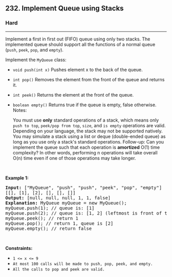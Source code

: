 <h2>232. Implement Queue using Stacks</h2><h3>Hard</h3><hr><div><p>Implement a first in first out (FIFO) queue using only two stacks. The implemented queue should support all the functions of a normal queue (<code>push</code>, <code>peek</code>, <code>pop</code>, and <code>empty</code>).

Implement the <code>MyQueue</code> class:

- <code>void push(int x)</code> Pushes element x to the back of the queue.
- <code>int pop()</code> Removes the element from the front of the queue and returns it.
- <code>int peek()</code> Returns the element at the front of the queue.
- <code>boolean empty()</code> Returns true if the queue is empty, false otherwise.
Notes:

  You must use <b>only</b> standard operations of a stack, which means only <code>push to top</code>, <code>peek/pop from top</code>, <code>size</code>, and <code>is empty</code> operations are valid.
Depending on your language, the stack may not be supported natively. You may simulate a stack using a list or deque (double-ended queue) as long as you use only a stack's standard operations.
  Follow-up: Can you implement the queue such that each operation is <b>amortized</b> O(1) time complexity? In other words, performing n operations will take overall O(n) time even if one of those operations may take longer.</p>
<p>&nbsp;</p>
<p><strong>Example 1:</strong></p>
<pre><strong>Input:</strong> ["MyQueue", "push", "push", "peek", "pop", "empty"]
[[], [1], [2], [], [], []]
<strong>Output:</strong> [null, null, null, 1, 1, false]
<strong>Explanation:</strong> MyQueue myQueue = new MyQueue();
myQueue.push(1); // queue is: [1]
myQueue.push(2); // queue is: [1, 2] (leftmost is front of the queue)
myQueue.peek(); // return 1
myQueue.pop(); // return 1, queue is [2]
myQueue.empty(); // return false
</pre>

<p>&nbsp;</p>
<p><strong>Constraints:</strong></p>

<ul>
	<li><code>1 &lt;= x &lt;= 9</code></li>
  <li><code>At most 100 calls will be made to push, pop, peek, and empty.</code></li>
  <li><code>All the calls to pop and peek are valid.</code></li>
</ul>
</div>
